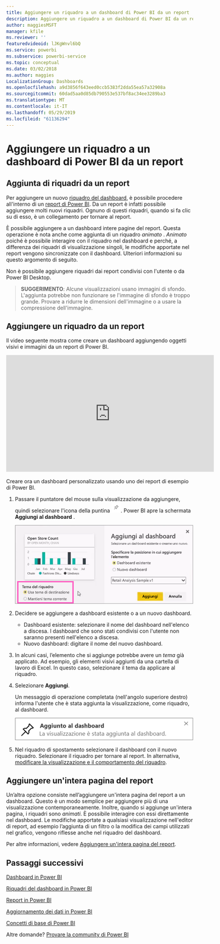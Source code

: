 ```yaml
---
title: Aggiungere un riquadro a un dashboard di Power BI da un report
description: Aggiungere un riquadro a un dashboard di Power BI da un report.
author: maggiesMSFT
manager: kfile
ms.reviewer: ''
featuredvideoid: lJKgWnvl6bQ
ms.service: powerbi
ms.subservice: powerbi-service
ms.topic: conceptual
ms.date: 03/02/2018
ms.author: maggies
LocalizationGroup: Dashboards
ms.openlocfilehash: a9d3856f643eed0ccb5383f2dda55ea57a32908a
ms.sourcegitcommit: 60dad5aa0d85db790553e537bf8ac34ee3289ba3
ms.translationtype: MT
ms.contentlocale: it-IT
ms.lasthandoff: 05/29/2019
ms.locfileid: "61136294"
---
```

# <a name="pin-a-tile-to-a-power-bi-dashboard-from-a-report"></a>Aggiungere un riquadro a un dashboard di Power BI da un report
## <a name="pinning-tiles-from-a-report"></a>Aggiunta di riquadri da un report
Per aggiungere un nuovo [riquadro del dashboard](consumer/end-user-tiles.md), è possibile procedere all'interno di un [report di Power BI](consumer/end-user-reports.md). Da un report è infatti possibile aggiungere molti nuovi riquadri.  Ognuno di questi riquadri, quando si fa clic su di esso, è un collegamento per tornare al report.

È possibile aggiungere a un dashboard intere pagine del report.  Questa operazione è nota anche come aggiunta di un riquadro *animato* .  *Animato* poiché è possibile interagire con il riquadro nel dashboard e perché, a differenza dei riquadri di visualizzazione singoli, le modifiche apportate nel report vengono sincronizzate con il dashboard. Ulteriori informazioni su questo argomento di seguito.

Non è possibile aggiungere riquadri dai report condivisi con l'utente o da Power BI Desktop. 

> **SUGGERIMENTO**: Alcune visualizzazioni usano immagini di sfondo. L'aggiunta potrebbe non funzionare se l'immagine di sfondo è troppo grande.  Provare a ridurre le dimensioni dell'immagine o a usare la compressione dell'immagine.  
> 
> 

## <a name="pin-a-tile-from-a-report"></a>Aggiungere un riquadro da un report
Il video seguente mostra come creare un dashboard aggiungendo oggetti visivi e immagini da un report di Power BI.

<iframe width="560" height="315" src="https://www.youtube.com/embed/lJKgWnvl6bQ" frameborder="0" allowfullscreen></iframe>

Creare ora un dashboard personalizzato usando uno dei report di esempio di Power BI.

1. Passare il puntatore del mouse sulla visualizzazione da aggiungere, quindi selezionare l'icona della puntina ![](media/service-dashboard-pin-tile-from-report/pbi_pintile_small.png). Power BI apre la schermata **Aggiungi al dashboard** .
   
     ![Finestra Aggiungi al dashboard](media/service-dashboard-pin-tile-from-report/pbi_themes2.png)
2. Decidere se aggiungere a dashboard esistente o a un nuovo dashboard.
   
   * Dashboard esistente: selezionare il nome del dashboard nell'elenco a discesa. I dashboard che sono stati condivisi con l'utente non saranno presenti nell'elenco a discesa.
   * Nuovo dashboard: digitare il nome del nuovo dashboard.
3. In alcuni casi, l’elemento che si aggiunge potrebbe avere un *tema* già applicato.  Ad esempio, gli elementi visivi aggiunti da una cartella di lavoro di Excel. In questo caso, selezionare il tema da applicare al riquadro.
4. Selezionare **Aggiungi**.
   
   Un messaggio di operazione completata (nell'angolo superiore destro) informa l'utente che è stata aggiunta la visualizzazione, come riquadro, al dashboard.
   
   ![Messaggio di operazione completata](media/service-dashboard-pin-tile-from-report/pinsuccess.png)
5. Nel riquadro di spostamento selezionare il dashboard con il nuovo riquadro. Selezionare il riquadro per tornare al report. In alternativa, [modificare la visualizzazione e il comportamento del riquadro](service-dashboard-edit-tile.md).

## <a name="pin-an-entire-report-page"></a>Aggiungere un'intera pagina del report
Un’altra opzione consiste nell’aggiungere un'intera pagina del report a un dashboard. Questo è un modo semplice per aggiungere più di una visualizzazione contemporaneamente.  Inoltre, quando si aggiunge un'intera pagina, i riquadri sono *animati*. È possibile interagire con essi direttamente nel dashboard. Le modifiche apportate a qualsiasi visualizzazione nell'editor di report, ad esempio l’aggiunta di un filtro o la modifica dei campi utilizzati nel grafico, vengono riflesse anche nel riquadro del dashboard.  

Per altre informazioni, vedere [Aggiungere un'intera pagina del report](service-dashboard-pin-live-tile-from-report.md).

## <a name="next-steps"></a>Passaggi successivi
[Dashboard in Power BI](consumer/end-user-dashboards.md)

[Riquadri del dashboard in Power BI](consumer/end-user-tiles.md)

[Report in Power BI](consumer/end-user-reports.md)

[Aggiornamento dei dati in Power BI](refresh-data.md)

[Concetti di base di Power BI](consumer/end-user-basic-concepts.md)

Altre domande? [Provare la community di Power BI](http://community.powerbi.com/)

